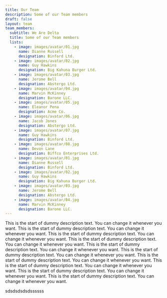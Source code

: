 ```yaml
---
title: Our Team
description: Some of our Team members
draft: false
layout: team
team_members:
  subtitle: We Are Delta
  title: Some of our Team members
  lists:
    - image: images/avatar/01.jpg
      name: Dianne Russell
      designation: Binford Ltd.
    - image: images/avatar/02.jpg
      name: Guy Hawkins
      designation: Big Kahuna Burger Ltd.
    - image: images/avatar/03.jpg
      name: Jerome Bell
      designation: Abstergo Ltd.
    - image: images/avatar/04.jpg
      name: Marvin McKinney
      designation: Barone LLC.
    - image: images/avatar/05.jpg
      name: Eleanor Pena
      designation: Acme Co.
    - image: images/avatar/06.jpg
      name: Jacob Jones
      designation: Abstergo Ltd.
    - image: images/avatar/07.jpg
      name: Guy Hawkins
      designation: Binford Ltd.
    - image: images/avatar/08.jpg
      name: Devon Lane
      designation: Biffco Enterprises Ltd.
    - image: images/avatar/01.jpg
      name: Dianne Russell
      designation: Binford Ltd.
    - image: images/avatar/02.jpg
      name: Guy Hawkins
      designation: Big Kahuna Burger Ltd.
    - image: images/avatar/03.jpg
      name: Jerome Bell
      designation: Abstergo Ltd.
    - image: images/avatar/04.jpg
      name: Marvin McKinney
      designation: Barone LLC.
---
```

This is the start of dummy description text. You can change it whenever you want. This is the start of dummy description text. You can change it whenever you want. This is the start of dummy description text. You can change it whenever you want. This is the start of dummy description text. You can change it whenever you want. This is the start of dummy description text. You can change it whenever you want. This is the start of dummy description text. You can change it whenever you want. This is the start of dummy description text. You can change it whenever you want. This is the start of dummy description text. You can change it whenever you want. This is the start of dummy description text. You can change it whenever you want. This is the start of dummy description text. You can change it whenever you want. 

sdsdsdsdsdssssss
